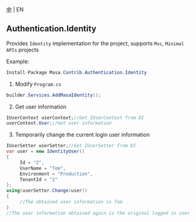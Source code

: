 [中](README.zh-CN.md) | EN

## Authentication.Identity

Provides `Identity` implementation for the project, supports `Mvc`, `Minimal APIs` projects

Example:

``` C#
Install-Package Masa.Contrib.Authentication.Identity
```

1. Modify `Program.cs`

``` C#
builder.Services.AddMasaIdentity();
```

2. Get user information

``` C#
IUserContext userContext;//Get IUserContext from DI
userContext.User;//Get user information
```

3. Temporarily change the current login user information

``` C#
IUserSetter userSetter;//Get IUserSetter from DI
var user = new IdentityUser()
{
     Id = "2",
     UserName = "Tom",
     Environment = "Production",
     TenantId = "2"
};
using(userSetter.Change(user))
{
     //The obtained user information is Tom
}
//The user information obtained again is the original logged in user
```